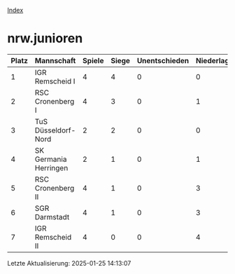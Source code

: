 [Index](./README.md)

# nrw.junioren

| Platz |  Mannschaft |  Spiele |  Siege |  Unentschieden |  Niederlagen |  Tore |  Differenz |  Punkte | 
| --- |  --- |  --- |  --- |  --- |  --- |  --- |  --- |  --- |  
|  1 |   IGR Remscheid I |   4 |   4 |   0 |   0 |   44:1 |   43 |   12 |  
|  2 |   RSC Cronenberg I |   4 |   3 |   0 |   1 |   24:16 |   8 |   9 |  
|  3 |   TuS Düsseldorf-Nord |   2 |   2 |   0 |   0 |   11:2 |   9 |   6 |  
|  4 |   SK Germania Herringen |   2 |   1 |   0 |   1 |   10:4 |   6 |   3 |  
|  5 |   RSC Cronenberg II |   4 |   1 |   0 |   3 |   10:25 |   -15 |   3 |  
|  6 |   SGR Darmstadt |   4 |   1 |   0 |   3 |   10:28 |   -18 |   3 |  
|  7 |   IGR Remscheid II |   4 |   0 |   0 |   4 |   2:35 |   -33 |   0 |  


Letzte Aktualisierung: 2025-01-25 14:13:07